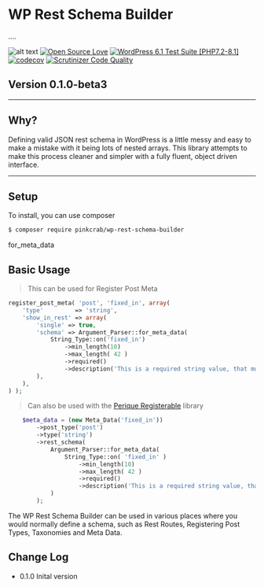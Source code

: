 # WP Rest Schema Builder

....

![alt text](https://img.shields.io/badge/Current_Version-0.0.1-yellow.svg?style=flat " ") 
[![Open Source Love](https://badges.frapsoft.com/os/mit/mit.svg?v=102)]()
[![WordPress 6.1 Test Suite [PHP7.2-8.1]](https://github.com/Pink-Crab/WP_Rest_Schema/actions/workflows/WP_6_1.yaml/badge.svg?branch=master)](https://github.com/Pink-Crab/WP_Rest_Schema/actions/workflows/WP_6_1.yaml)
[![codecov](https://codecov.io/gh/Pink-Crab/WP_Rest_Schema/branch/master/graph/badge.svg?token=4yEceIaSFP)](https://codecov.io/gh/Pink-Crab/WP_Rest_Schema) [![Scrutinizer Code Quality](https://scrutinizer-ci.com/g/Pink-Crab/WP_Rest_Schema/badges/quality-score.png?b=master)](https://scrutinizer-ci.com/g/Pink-Crab/WP_Rest_Schema/?branch=master)

## Version 0.1.0-beta3 ##

****

## Why? ##

Defining valid JSON rest schema in WordPress is a little messy and easy to make a mistake with it being lots of nested arrays. This library attempts to make this process cleaner and simpler with a fully fluent, object driven interface.

****

## Setup ##

To install, you can use composer
```bash
$ composer require pinkcrab/wp-rest-schema-builder
```
for_meta_data
## Basic Usage ##

> This can be used for Register Post Meta
```php
register_post_meta( 'post', 'fixed_in', array(
    'type'         => 'string',
    'show_in_rest' => array(
        'single' => true,
        'schema' => Argument_Parser::for_meta_data(
            String_Type::on('fixed_in')
                ->min_length(10)
                ->max_length( 42 )
                ->required()
                ->description('This is a required string value, that must be between 10 and 42 chars long.')
        ),
    ),
) );
```
> Can also be used with the [Perique Registerable](https://github.com/Pink-Crab/Perique-Registerables) library
```php
    $meta_data = (new Meta_Data('fixed_in'))
        ->post_type('post')
        ->type('string')
        ->rest_schema(
            Argument_Parser::for_meta_data(
                String_Type::on( 'fixed_in' )
                    ->min_length(10)
                    ->max_length( 42 )
                    ->required()
                    ->description('This is a required string value, that must be between 10 and 42 chars long.')
            )
        );
```


The WP Rest Schema Builder can be used in various places where you would normally define a schema, such as Rest Routes, Registering Post Types, Taxonomies and Meta Data.

## Change Log ##
* 0.1.0 Inital version